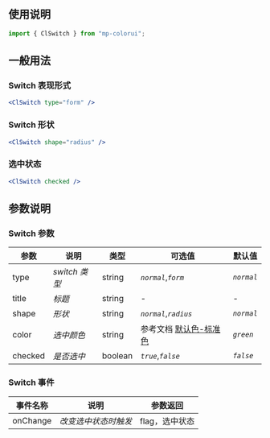 ## 使用说明

```jsx
import { ClSwitch } from "mp-colorui";
```

## 一般用法

### Switch 表现形式

```jsx
<ClSwitch type="form" />
```

### Switch 形状

```jsx
<ClSwitch shape="radius" />
```

### 选中状态

```jsx
<ClSwitch checked />
```

## 参数说明

### Switch 参数

| 参数    | 说明          | 类型    | 可选值                                          | 默认值     |
| ------- | ------------- | ------- | ----------------------------------------------- | ---------- |
| type    | _switch 类型_ | string  | _`normal`_,_`form`_                             | _`normal`_ |
| title   | _标题_        | string  | -                                               | -          |
| shape   | _形状_        | string  | _`normal`_,_`radius`_                           | _`normal`_ |
| color   | _选中颜色_    | string  | 参考文档 [默认色-标准色](/home/color?id=标准色) | _`green`_  |
| checked | _是否选中_    | boolean | _`true`_,_`false`_                              | _`false`_  |

### Switch 事件

| 事件名称 | 说明                 | 参数返回       |
| -------- | -------------------- | -------------- |
| onChange | _改变选中状态时触发_ | flag，选中状态 |

<FloatPhone url="https://yinliangdream.github.io/mp-colorui-h5-demo/#/pages/components/switch/index" />
